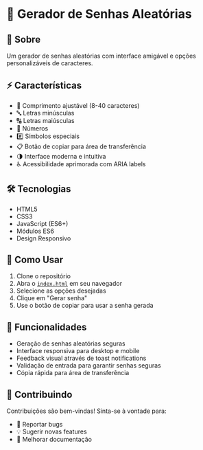 # 🔐 Gerador de Senhas Aleatórias

## 📝 Sobre
Um gerador de senhas aleatórias com interface amigável e opções personalizáveis de caracteres.

## ⚡ Características
- 📏 Comprimento ajustável (8-40 caracteres)
- 🔤 Letras minúsculas
- 🔠 Letras maiúsculas
- 🔢 Números
- #️⃣ Símbolos especiais
- 📋 Botão de copiar para área de transferência
- 🌗 Interface moderna e intuitiva
- ♿ Acessibilidade aprimorada com ARIA labels

## 🛠️ Tecnologias
- HTML5
- CSS3
- JavaScript (ES6+)
- Módulos ES6
- Design Responsivo

## 🚀 Como Usar
1. Clone o repositório
2. Abra o [`index.html`](index.html) em seu navegador
3. Selecione as opções desejadas
4. Clique em "Gerar senha"
5. Use o botão de copiar para usar a senha gerada

## 🎯 Funcionalidades
- Geração de senhas aleatórias seguras
- Interface responsiva para desktop e mobile
- Feedback visual através de toast notifications
- Validação de entrada para garantir senhas seguras
- Cópia rápida para área de transferência

## 🤝 Contribuindo
Contribuições são bem-vindas! Sinta-se à vontade para:
- 🐛 Reportar bugs
- 💡 Sugerir novas features
- 📖 Melhorar documentação